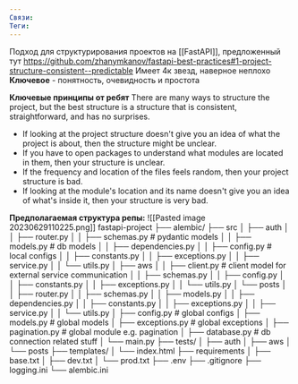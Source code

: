 ```yaml
---
Связи:
Теги:
---
```

Подход для структурирования проектов на [[FastAPI]], предложенный тут https://github.com/zhanymkanov/fastapi-best-practices#1-project-structure-consistent--predictable
Имеет 4к звезд, наверное неплохо
**Ключевое** - понятность, очевидность и простота

**Ключевые принципы от ребят**
There are many ways to structure the project, but the best structure is a structure that is consistent, straightforward, and has no surprises.

- If looking at the project structure doesn't give you an idea of what the project is about, then the structure might be unclear.
- If you have to open packages to understand what modules are located in them, then your structure is unclear.
- If the frequency and location of the files feels random, then your project structure is bad.
- If looking at the module's location and its name doesn't give you an idea of what's inside it, then your structure is very bad.

**Предполагаемая структура репы:**
![[Pasted image 20230629110225.png]]
fastapi-project
├── alembic/
├── src
│   ├── auth
│   │   ├── router.py
│   │   ├── schemas.py  # pydantic models
│   │   ├── models.py  # db models
│   │   ├── dependencies.py
│   │   ├── config.py  # local configs
│   │   ├── constants.py
│   │   ├── exceptions.py
│   │   ├── service.py
│   │   └── utils.py
│   ├── aws
│   │   ├── client.py  # client model for external service communication
│   │   ├── schemas.py
│   │   ├── config.py
│   │   ├── constants.py
│   │   ├── exceptions.py
│   │   └── utils.py
│   └── posts
│   │   ├── router.py
│   │   ├── schemas.py
│   │   ├── models.py
│   │   ├── dependencies.py
│   │   ├── constants.py
│   │   ├── exceptions.py
│   │   ├── service.py
│   │   └── utils.py
│   ├── config.py  # global configs
│   ├── models.py  # global models
│   ├── exceptions.py  # global exceptions
│   ├── pagination.py  # global module e.g. pagination
│   ├── database.py  # db connection related stuff
│   └── main.py
├── tests/
│   ├── auth
│   ├── aws
│   └── posts
├── templates/
│   └── index.html
├── requirements
│   ├── base.txt
│   ├── dev.txt
│   └── prod.txt
├── .env
├── .gitignore
├── logging.ini
└── alembic.ini